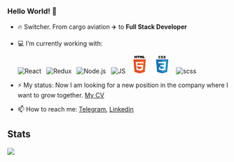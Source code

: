 ### Hello World! 👋

- :fire: Switcher. From cargo aviation ✈️ to **Full Stack Developer** 
- :computer: I’m currently working with: 

   <img src="https://upload.wikimedia.org/wikipedia/commons/thumb/a/a7/React-icon.svg/640px-React-icon.svg.png" alt="React" width="40"/> &nbsp; <img src="https://seeklogo.com/images/R/redux-logo-9CA6836C12-seeklogo.com.png" alt="Redux" width="40"/> &nbsp; <img src="https://cdn.iconscout.com/icon/free/png-256/node-js-1174925.png" alt="Node.js" width="40"/> &nbsp; <img src="https://cdn-icons-png.flaticon.com/512/5968/5968292.png" alt="JS" width="40"/> &nbsp; <img src="https://raw.githubusercontent.com/github/explore/80688e429a7d4ef2fca1e82350fe8e3517d3494d/topics/html/html.png" alt="html" width="40"/> &nbsp; <img src="https://raw.githubusercontent.com/github/explore/80688e429a7d4ef2fca1e82350fe8e3517d3494d/topics/css/css.png" alt="css" width="40"/>
   &nbsp; <img src="https://upload.wikimedia.org/wikipedia/commons/thumb/9/96/Sass_Logo_Color.svg/1280px-Sass_Logo_Color.svg.png" alt="scss" width="40"/> &nbsp;

- ⚡ My status: Now I am looking for a new position in the company where I want to grow together. [My CV](https://anatoliistepanovlikhoi.github.io/CV-Anatolii-Stepanov-Likhoi)
- 📫 How to reach me: [Telegram](https://t.me/stepanovlikhoi), [Linkedin]([https://www.linkedin.com](https://www.linkedin.com/in/anatolii-stepanov-likhoi))

## Stats



<a href=""> <img align="center" src="https://github-readme-stats-sigma-five.vercel.app/api/top-langs/?username=AnatoliiStepanovLikhoi&layout=compact"/> </a>

<!--
**AnatoliiStepanovLikhoi/AnatoliiStepanovLikhoi** is a ✨ _special_ ✨ repository because its `README.md` (this file) appears on your GitHub profile.

Here are some ideas to get you started:

- 🔭 I’m currently working on ...
- 🌱 I’m currently learning ...
- 👯 I’m looking to collaborate on ...
- 🤔 I’m looking for help with ...
- 💬 Ask me about ...
- 📫 How to reach me: ...
- 😄 Pronouns: ...
- ⚡ Fun fact: ...
-->
